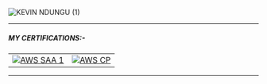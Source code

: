 ![KEVIN NDUNGU (1)](https://github.com/kevinndungu-source/kevinndungu-source/assets/114335263/b9d4dafb-d6d0-4936-bb6b-d0d2ed000a56)

---
##### MY CERTIFICATIONS:-

<table align="center">
  <tr>
    <td>
      <a href="https://www.credly.com/badges/e2222fbd-9c01-4064-be2f-0c1d5fd127e0/linked_in_profile" target="_blank">
        <img src="https://github.com/kevinndungu-source/Website_Hosting_On_Amazon_S3/assets/114335263/d1e091cf-f661-4b43-ba71-7acc955914b6" alt="AWS SAA 1">
      </a>
    </td>
    <td>
      <a href="https://www.credly.com/badges/16d6ac8f-251c-4992-80d7-211446d48d65/linked_in_profile" target="_blank">
        <img src="https://github.com/kevinndungu-source/Website_Hosting_On_Amazon_S3/assets/114335263/6a149bdb-fd37-4b39-9af2-7e2c0bcd3b79" alt="AWS CP">
      </a>
    </td>
  </tr>
</table>


---
<!--
**kevinndungu-source/kevinndungu-source** is a ✨ _special_ ✨ repository because its `README.md` (this file) appears on your GitHub profile.

Here are some ideas to get you started:

- 🌱 I’m currently implementing Infrastructure as Code (IaC) applications.
- 👯 I’m looking to collaborate on the AWS cloud architecture of robust Data Pipelines.
- 💬 Ask me about Machine Learning and automation.
- 😄 Pronouns: He/Him.
- ⚡ Fun fact: I love tinkering with networking structures i.e. home lab servers.


-->
